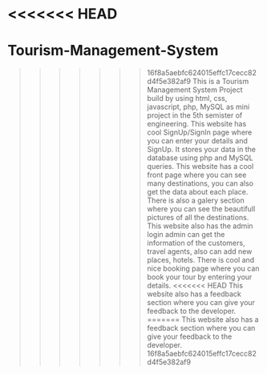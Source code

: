 <<<<<<< HEAD
=======
# Tourism-Management-System
>>>>>>> 16f8a5aebfc624015effc17cecc82d4f5e382af9
This is a Tourism Management System Project build by using html, css, javascript, php, MySQL as mini project in the 5th semister of engineering. 
This website has cool SignUp/SignIn page where you can enter your details and SignUp. 
It stores your data in the database using php and MySQL queries. 
This website has a cool front page where you can see many destinations, you can also get the data about each place. 
There is also a galery section where you can see the beautifull pictures of all the destinations. 
This website also has the admin login admin can get the information of the customers, travel agents, also can add new places, hotels. 
There is cool and nice booking page where you can book your tour by entering your details. 
<<<<<<< HEAD
This website also has a feedback section where you can give your feedback to the developer.
=======
This website also has a feedback section where you can give your feedback to the developer.
>>>>>>> 16f8a5aebfc624015effc17cecc82d4f5e382af9
